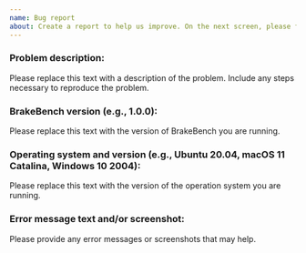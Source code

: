 ```yaml
---
name: Bug report
about: Create a report to help us improve. On the next screen, please fill in the template provided in the post description.
---
```


### Problem description:

Please replace this text with a description of the problem. Include any steps necessary to reproduce the problem.

### BrakeBench version (e.g., 1.0.0):

Please replace this text with the version of BrakeBench you are running.

### Operating system and version (e.g., Ubuntu 20.04, macOS 11 Catalina, Windows 10 2004):

Please replace this text with the version of the operation system you are running.

### Error message text and/or screenshot:

Please provide any error messages or screenshots that may help.

